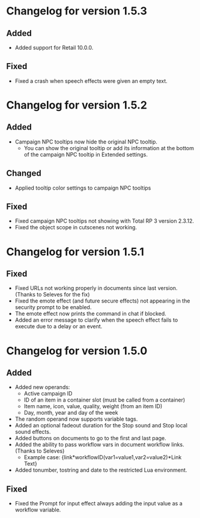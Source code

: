 # Changelog for version 1.5.3

## Added

- Added support for Retail 10.0.0.

## Fixed

- Fixed a crash when speech effects were given an empty text.

# Changelog for version 1.5.2

## Added

- Campaign NPC tooltips now hide the original NPC tooltip.
  - You can show the original tooltip or add its information at the bottom of the campaign NPC tooltip in Extended settings.

## Changed

- Applied tooltip color settings to campaign NPC tooltips

## Fixed

- Fixed campaign NPC tooltips not showing with Total RP 3 version 2.3.12.
- Fixed the object scope in cutscenes not working.

# Changelog for version 1.5.1

## Fixed

- Fixed URLs not working properly in documents since last version. (Thanks to Seleves for the fix)
- Fixed the emote effect (and future secure effects) not appearing in the security prompt to be enabled.
- The emote effect now prints the command in chat if blocked.
- Added an error message to clarify when the speech effect fails to execute due to a delay or an event.

# Changelog for version 1.5.0

## Added

- Added new operands:
  - Active campaign ID
  - ID of an item in a container slot (must be called from a container)
  - Item name, icon, value, quality, weight (from an item ID)
  - Day, month, year and day of the week
- The random operand now supports variable tags.
- Added an optional fadeout duration for the Stop sound and Stop local sound effects.
- Added buttons on documents to go to the first and last page.
- Added the ability to pass workflow vars in document workflow links. (Thanks to Seleves)
    - Example case: {link\*workflowID(var1=value1,var2=value2)\*Link Text}
- Added tonumber, tostring and date to the restricted Lua environment.

## Fixed

- Fixed the Prompt for input effect always adding the input value as a workflow variable.
